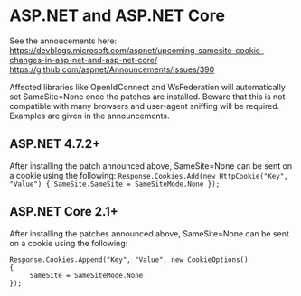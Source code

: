 # ASP.NET and ASP.NET Core

See the annoucements here: <br>
https://devblogs.microsoft.com/aspnet/upcoming-samesite-cookie-changes-in-asp-net-and-asp-net-core/ <br>
https://github.com/aspnet/Announcements/issues/390 <br>

Affected libraries like OpenIdConnect and WsFederation will automatically set SameSite=None once the patches are installed. Beware that this is not compatible with many browsers and user-agent sniffing will be required. Examples are given in the announcements.

## ASP.NET 4.7.2+
After installing the patch announced above, SameSite=None can be sent on a cookie using the following:
`Response.Cookies.Add(new HttpCookie("Key", "Value") { SameSite.SameSite = SameSiteMode.None });`


## ASP.NET Core 2.1+
After installing the patches announced above, SameSite=None can be sent on a cookie using the following:
```
Response.Cookies.Append("Key", "Value", new CookieOptions()
{
     SameSite = SameSiteMode.None
});
```


